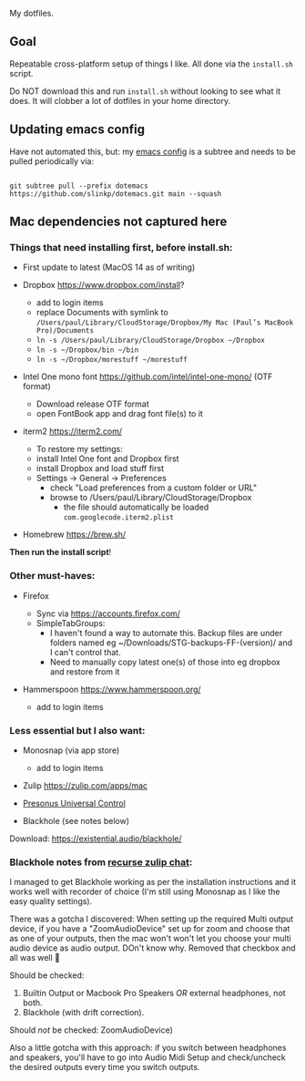 My dotfiles.

## Goal

Repeatable cross-platform setup of things I like.
All done via the `install.sh` script.

Do NOT download this and run `install.sh` without looking to see what it does.
It will clobber a lot of dotfiles in your home directory.

## Updating emacs config

Have not automated this, but: my [emacs config](https://github.com/slinkp/dotemacs)
is a subtree and needs to be pulled periodically via:

```console

git subtree pull --prefix dotemacs https://github.com/slinkp/dotemacs.git main --squash
```

## Mac dependencies not captured here

### Things that need installing first, before install.sh:

- First update to latest (MacOS 14 as of writing)

- Dropbox https://www.dropbox.com/install?
  - add to login items
  - replace Documents with symlink to `/Users/paul/Library/CloudStorage/Dropbox/My Mac (Paul’s MacBook Pro)/Documents`
  - `ln -s /Users/paul/Library/CloudStorage/Dropbox ~/Dropbox`
  - `ln -s ~/Dropbox/bin ~/bin`
  - `ln -s ~/Dropbox/morestuff ~/morestuff`

- Intel One mono font https://github.com/intel/intel-one-mono/ (OTF format)
  - Download release OTF format
  - open FontBook app and drag font file(s) to it

- iterm2 https://iterm2.com/
  - To restore my settings:
  - install Intel One font and Dropbox first
  - install Dropbox and load stuff first
  - Settings -> General -> Preferences
    - check "Load preferences from a custom folder or URL"
    - browse to /Users/paul/Library/CloudStorage/Dropbox
      - the file should automatically be loaded `com.googlecode.iterm2.plist`

- Homebrew https://brew.sh/

**Then run the install script**!

### Other must-haves:


- Firefox
  - Sync via https://accounts.firefox.com/
  - SimpleTabGroups:
    - I haven't found a way to automate this. Backup files are under folders
      named eg ~/Downloads/STG-backups-FF-(version)/
      and I can't control that.
    - Need to manually copy latest one(s) of those into eg dropbox and restore from it

- Hammerspoon https://www.hammerspoon.org/
  - add to login items

### Less essential but I also want:

- Monosnap (via app store)
  - add to login items
- Zulip https://zulip.com/apps/mac
- [Presonus Universal Control](https://legacy.presonus.com/products/Universal-Control/downloads?_gl=1*1dn4zz7*_ga*MTEyODA4NjU0NC4xNjg5MTk0MDI3*_ga_QW48WZWN0R*MTY5ODk3Njc4OS4yMzQuMS4xNjk4OTc4NTIyLjYwLjAuMA)

- Blackhole (see notes below)

Download: https://existential.audio/blackhole/

### Blackhole notes from [recurse zulip chat](https://recurse.zulipchat.com/#narrow/stream/26440-small-questions/topic/Screen.20capture.20with.20system.20audio.20on.20Mac.3F):

I managed to get Blackhole working as per the installation instructions and it
works well with recorder of choice (I'm still using Monosnap as I like the easy
quality settings).

There was a gotcha I discovered: When setting up the required Multi output
device, if you have a "ZoomAudioDevice" set up for zoom and choose that as one
of your outputs, then the mac won't won't let you choose your multi audio
device as audio output. DOn't know why. Removed that checkbox and all was well
:shrug:

Should be checked:
1. Builtin Output or Macbook Pro Speakers *OR* external headphones, not both.
2. Blackhole (with drift correction).

Should _not_ be checked: ZoomAudioDevice)

Also a little gotcha with this approach: if you switch between headphones and
speakers, you'll have to go into Audio Midi Setup and check/uncheck the desired
outputs every time you switch outputs.
